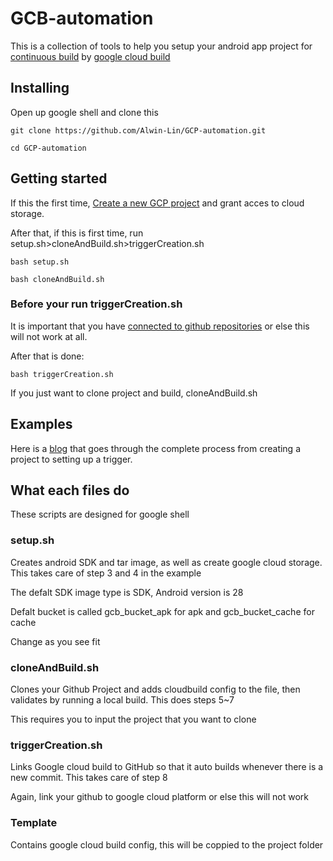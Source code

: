 # GCB-automation
This is a collection of tools to help you setup your android app project for  <a href="https://en.wikipedia.org/wiki/Continuous_integration">continuous build</a> by <a href="https://cloud.google.com/cloud-build/">google cloud build </a>

## Installing
Open up google shell and clone this
```
git clone https://github.com/Alwin-Lin/GCP-automation.git
```
```
cd GCP-automation
```

## Getting started

If this the first time, <a href="https://cloud.google.com/resource-manager/docs/creating-managing-projects">Create a new GCP project</a> and grant acces to cloud storage. 

After that, if this is first time, run setup.sh>cloneAndBuild.sh>triggerCreation.sh
```
bash setup.sh
```
```
bash cloneAndBuild.sh
```
### Before your run triggerCreation.sh
It is important that you have <a href="https://cloud.google.com/cloud-build/docs/running-builds/create-manage-triggers">connected to github repositories</a> or else this will not work at all.

After that is done:
```
bash triggerCreation.sh
```
If you just want to clone project and build, cloneAndBuild.sh

## Examples
Here is a <a href="https://medium.com/@alwin001/continuous-integration-283852c71c02">blog</a> that goes through the complete process from creating a project to setting up a trigger.


## What each files do 
These scripts are designed for google shell
### setup.sh
Creates android SDK and tar image, as well as create google cloud storage. This takes care of step 3 and 4 in the example

The defalt SDK image type is SDK, Android version is 28

Defalt bucket is called gcb_bucket_apk for apk and gcb_bucket_cache for cache

Change as you see fit


### cloneAndBuild.sh
Clones your Github Project and adds cloudbuild config to the file, then validates by running a local build. This does steps 5~7

This requires you to input the project that you want to clone

### triggerCreation.sh
Links Google cloud build to GitHub so that it auto builds whenever there is a new commit. This takes care of step 8

Again, link your github to google cloud platform or else this will not work

### Template
Contains google cloud build config, this will be coppied to the project folder
